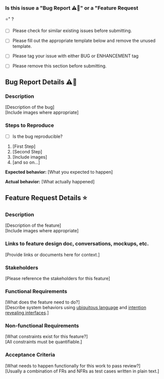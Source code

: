 ### Is this issue a "Bug Report :warning::bug:"  or a "Feature Request 
:star:" ?

- [ ] Please check for similar existing issues before submitting.
- [ ] Please fill out the appropriate template below and remove the unused 
template.
- [ ] Please tag your issue with either BUG or ENHANCEMENT tag
- [ ] Please remove this section before submitting.


## Bug Report Details :warning::bug: 
### Description

[Description of the bug]  
[Include images where appropriate]

### Steps to Reproduce

- [ ] Is the bug reproducible?

1. [First Step]
2. [Second Step]
3. [Include images]
4. [and so on...]

**Expected behavior:** [What you expected to happen]

**Actual behavior:** [What actually happened]


## Feature Request Details :star:
### Description

[Description of the feature]  
[Include images where appropriate]

### Links to feature design doc, conversations, mockups, etc.
[Provide links or documents here for context.]

### Stakeholders
[Please reference the stakeholders for this feature]

### Functional Requirements
[What does the feature need to do?]  
[Describe system behaviors using [ubiquitous 
language](http://ddd.fed.wiki.org/view/ubiquitous-language) and [intention 
revealing 
interfaces](http://ddd.fed.wiki.org/view/intention-revealing-interfaces).]  

### Non-functional Requirements
[What constraints exist for this feature?]  
[All constraints must be quantifiable.]

### Acceptance Criteria
[What needs to happen functionally for this work to pass review?]  
[Usually a combination of FRs and NFRs as test cases written in plain 
text.]
